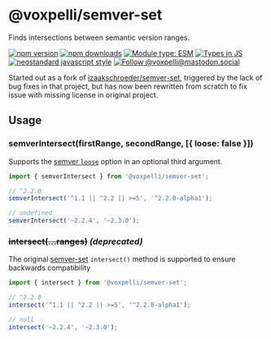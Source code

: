 # @voxpelli/semver-set

Finds intersections between semantic version ranges.

[![npm version](https://img.shields.io/npm/v/@voxpelli/semver-set.svg?style=flat)](https://www.npmjs.com/package/@voxpelli/semver-set)
[![npm downloads](https://img.shields.io/npm/dm/@voxpelli/semver-set.svg?style=flat)](https://www.npmjs.com/package/@voxpelli/semver-set)
[![Module type: ESM](https://img.shields.io/badge/module%20type-esm-brightgreen)](https://github.com/voxpelli/badges-cjs-esm)
[![Types in JS](https://img.shields.io/badge/types_in_js-yes-brightgreen)](https://github.com/voxpelli/types-in-js)
[![neostandard javascript style](https://img.shields.io/badge/code_style-neostandard-7fffff?style=flat&labelColor=ff80ff)](https://github.com/neostandard/neostandard)
[![Follow @voxpelli@mastodon.social](https://img.shields.io/mastodon/follow/109247025527949675?domain=https%3A%2F%2Fmastodon.social&style=social)](https://mastodon.social/@voxpelli)

Started out as a fork of [izaakschroeder/semver-set](https://github.com/izaakschroeder/semver-set), triggered by the lack of bug fixes in that project, but has now been rewritten from scratch to fix issue with missing license in original project.

## Usage

### semverIntersect(firstRange, secondRange, [{ loose: false }])

Supports the [semver `loose`](https://github.com/npm/node-semver#functions) option in an optional third argument.

```javascript
import { semverIntersect } from '@voxpelli/semver-set';

// ^2.2.0
semverIntersect('^1.1 || ^2.2 || >=5', '^2.2.0-alpha1');

// undefined
semverIntersect('~2.2.4', '~2.3.0');
```


### ~~intersect(...ranges)~~  _(deprecated)_

The original [semver-set](https://github.com/izaakschroeder/semver-set) `intersect()` method is supported to ensure backwards compatibility

```javascript
import { intersect } from '@voxpelli/semver-set';

// ^2.2.0
intersect('^1.1 || ^2.2 || >=5', '^2.2.0-alpha1');

// null
intersect('~2.2.4', '~2.3.0');
```
